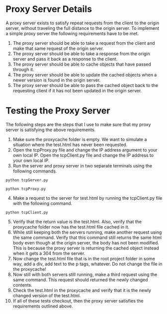 # Proxy Server Details

A proxy server exists to satisfy repeat requests from the client to the origin server, without traveling the full distance to the origin server. To implement a simple proxy server the following requirements have to be met.

1. The proxy server should be able to take a request from the client and make that same request of the origin server.
2. The proxy server should be able to take a response from the origin server and pass it back as a response to the client.
3. The proxy server should be able to cache objects that have passed through it.
4. The proxy server should be able to update the cached objects when a newer version is found in the origin server.
5. The proxy server should be able to pass the cached object back to the requesting client if it has not been updated in the origin server.


# Testing the Proxy Server

The following steps are the steps that I use to make sure that my proxy server is satisfying the above requirements.

1. Make sure the proxycache folder is empty. We want to simulate a situation where the test.html has never been requested.
2. Open the tcpProxy.py file and change the IP address argument to your own local IP. Open the tcpClient.py file and change the IP address to your own local IP.
3. Run the server and proxy server in two separate terminals using the following commands.
```
python tcpServer.py
```
```
python tcpProxy.py
```
4. Make a request to the server for test.html by running the tcpClient.py file with the following command.

```
python tcpClient.py
```
5. Verify that the return value is the test.html. Also, verify that the proxycache folder now has the test.html file cached in it.
6. While still keeping both the servers running, make another request using the same command. Verify that this command still returns the same html body even though at the origin server, the body has not been modified. This is because the proxy server is returning the cached object instead when it gets a 304 from the server.
7. Now change the test.html file that is in the root project folder in some way, add a div, add text to the p tags, whatever. Do not change the file in the proxycache! 
8. Now still with both servers still running, make a third request using the same command. This request should returned the newly changed contents. 
9. Check the test.html in the proxycache and verify that it is the newly changed version of the test.html.
10. If all of these tests checkout, then the proxy server satisfies the requirements outlined above.